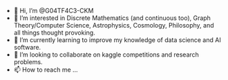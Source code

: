 - 👋 Hi, I’m @G04TF4C3-CKM
- 👀 I’m interested in Discrete Mathematics (and continuous too), Graph Theory/Computer Science, Astrophysics, Cosmology, Philosophy, and all things thought provoking.
- 🌱 I’m currently learning to improve my knowledge of data science and AI software.
- 💞️ I’m looking to collaborate on kaggle competitions and research problems.
- 📫 How to reach me ...

<!---
G04TF4C3-CKM/G04TF4C3-CKM is a ✨ special ✨ repository because its `README.md` (this file) appears on your GitHub profile.
You can click the Preview link to take a look at your changes.
--->
